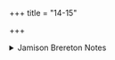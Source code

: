 +++
title = "14-15"

+++

<details><summary>Jamison Brereton Notes</summary>

These last two vss. stand apart from the 13 monotonous vss. that precede them, though they hardly have more content.
</details>
